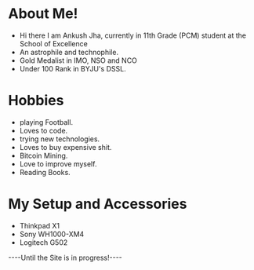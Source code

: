 # About Me!
* Hi there I am Ankush Jha, currently in 11th Grade (PCM) student at the School of Excellence
* An astrophile and technophile.
* Gold Medalist in IMO, NSO and NCO
* Under 100 Rank in BYJU's DSSL.
# Hobbies
* playing Football.
* Loves to code.
* trying new technologies.
* Loves to buy expensive shit.
* Bitcoin Mining.
* Love to improve myself.
* Reading Books.

# My Setup and Accessories
* Thinkpad X1 
* Sony WH1000-XM4
* Logitech G502

----Until the Site is in progress!----



